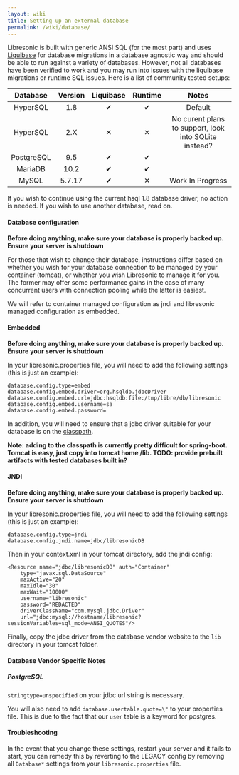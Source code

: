 ```yaml
---
layout: wiki
title: Setting up an external database
permalink: /wiki/database/
---
```

Libresonic is built with generic ANSI SQL (for the most part) and uses [Liquibase](http://www.liquibase.org/) for database migrations in a database agnostic way and should be able to run against a variety of databases. However, not all databases have been verified to work and you may run into issues with the liquibase migrations or runtime SQL issues. Here is a list of community tested setups:

| Database   | Version | Liquibase | Runtime | Notes  |
|:----------:|:-------:|:---------:|:-------:|:------:|
| HyperSQL   | 1.8     | ✔         | ✔        | Default|
| HyperSQL   | 2.X     | ✕         | ✕       | No curent plans to support, look into SQLite instead? |
| PostgreSQL | 9.5     | ✔         | ✔       |        |
| MariaDB    | 10.2    | ✔         | ✔       |        |
| MySQL      | 5.7.17  | ✔         | ✕       | Work In Progress |

If you wish to continue using the current hsql 1.8 database driver, no action is needed. If you wish to use another database, read on.

#### Database configuration

**Before doing anything, make sure your database is properly backed up. Ensure your server is shutdown**

For those that wish to change their database, instructions differ based on
whether you wish for your database connection to be managed by your container (tomcat), or whether you wish Libresonic to manage it for you. The former may offer some performance gains in the case of many concurrent users with connection pooling while the latter is easiest.

We will refer to container managed configuration as jndi and libresonic managed configuration as embedded.

#### Embedded

**Before doing anything, make sure your database is properly backed up. Ensure your server is shutdown**

In your libresonic.properties file, you will need to add the following settings (this is just an example):
```
database.config.type=embed
database.config.embed.driver=org.hsqldb.jdbcDriver
database.config.embed.url=jdbc:hsqldb:file:/tmp/libre/db/libresonic
database.config.embed.username=sa
database.config.embed.password=
```

In addition, you will need to ensure that a jdbc driver suitable for your database is on the [classpath](https://docs.oracle.com/javase/8/docs/technotes/tools/windows/classpath.html).

**Note: adding to the classpath is currently pretty difficult for spring-boot. Tomcat is easy, just copy into tomcat home /lib. TODO: provide prebuilt artifacts with tested databases built in?**

#### JNDI

**Before doing anything, make sure your database is properly backed up. Ensure your server is shutdown**

In your libresonic.properties file, you will need to add the following settings (this is just an example):

```
database.config.type=jndi
database.config.jndi.name=jdbc/libresonicDB
```

Then in your context.xml in your tomcat directory, add the jndi config:

```
<Resource name="jdbc/libresonicDB" auth="Container"
    type="javax.sql.DataSource"
    maxActive="20"
    maxIdle="30"
    maxWait="10000"
    username="libresonic"
    password="REDACTED"
    driverClassName="com.mysql.jdbc.Driver"
    url="jdbc:mysql://hostname/libresonic?sessionVariables=sql_mode=ANSI_QUOTES"/>

```

Finally, copy the jdbc driver from the database vendor website to the `lib` directory in your tomcat folder.

#### Database Vendor Specific Notes

##### PostgreSQL

`stringtype=unspecified` on your jdbc url string is necessary.

You will also need to add `database.usertable.quote=\"` to your properties file. This is due to the fact that our `user` table is a keyword for postgres.

#### Troubleshooting

In the event that you change these settings, restart your server and it fails to start, you can remedy this by reverting to the LEGACY config by removing all `Database*` settings from your `libresonic.properties` file.
